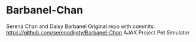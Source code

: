 # Barbanel-Chan
Serena Chan and Daisy Barbanel
Original repo with commits:
https://github.com/serenadipity/Barbanel-Chan
AJAX Project
Pet Simulator